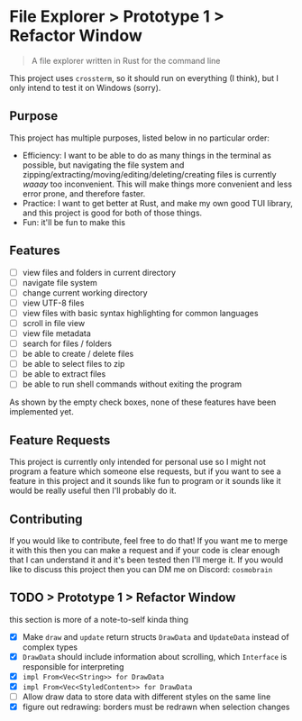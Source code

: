 # File Explorer > Prototype 1 > Refactor Window
> A file explorer written in Rust for the command line

This project uses `crossterm`, so it should run on everything (I think), but I only intend
to test it on Windows (sorry).

## Purpose
This project has multiple purposes, listed below in no particular order:
- Efficiency: I want to be able to do as many things in the terminal as possible, but
  navigating the file system and zipping/extracting/moving/editing/deleting/creating files
  is currently *waaay* too inconvenient. This will make things more convenient and less
  error prone, and therefore faster.
- Practice: I want to get better at Rust, and make my own good TUI library, and this
  project is good for both of those things.
- Fun: it'll be fun to make this

## Features
- [ ] view files and folders in current directory
- [ ] navigate file system
- [ ] change current working directory
- [ ] view UTF-8 files
- [ ] view files with basic syntax highlighting for common languages
- [ ] scroll in file view
- [ ] view file metadata
- [ ] search for files / folders
- [ ] be able to create / delete files
- [ ] be able to select files to zip
- [ ] be able to extract files
- [ ] be able to run shell commands without exiting the program

As shown by the empty check boxes, none of these features have been implemented yet.

## Feature Requests
This project is currently only intended for personal use so I might not program a feature
which someone else requests, but if you want to see a feature in this project and it sounds
like fun to program or it sounds like it would be really useful then I'll probably do it.

## Contributing
If you would like to contribute, feel free to do that! If you want me to merge it with this
then you can make a request and if your code is clear enough that I can understand it and
it's been tested then I'll merge it. If you would like to discuss this project then
you can DM me on Discord: `cosmobrain`

## TODO > Prototype 1 > Refactor Window
this section is more of a note-to-self kinda thing
- [x] Make `draw` and `update` return structs `DrawData` and `UpdateData` instead of complex types
- [x] `DrawData` should include information about scrolling, which `Interface` is responsible
  for interpreting
- [x] `impl From<Vec<String>> for DrawData`
- [x] `impl From<Vec<StyledContent>> for DrawData`
- [ ] Allow draw data to store data with different styles on the same line
- [x] figure out redrawing: borders must be redrawn when selection changes
